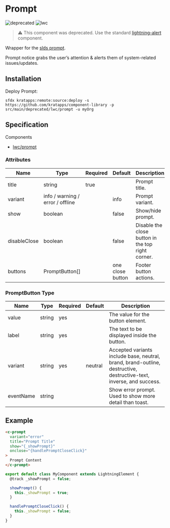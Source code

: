 # Prompt

![deprecated](https://img.shields.io/badge/DEPRECATED-red)
![lwc](https://img.shields.io/badge/LWC-component-blue)

> ⚠️ This component was deprecated.
> Use the standard
> [lightning-alert](https://developer.salesforce.com/docs/component-library/bundle/lightning-alert/documentation)
> component.

Wrapper for the [slds prompt](https://www.lightningdesignsystem.com/components/prompt/).

Prompt notice grabs the user’s attention & alerts them of system-related issues/updates.

## Installation

Deploy Prompt:

```text
sfdx kratapps:remote:source:deploy -s https://github.com/kratapps/component-library -p src/main/deprecated/lwc/prompt -u myOrg
```

## Specification

Components

- [lwc/prompt](https://github.com/kratapps/component-library/blob/main/src/main/default/lwc/prompt)

### Attributes

| Name         | Type                             | Required | Default          | Description                                       |
| ------------ | -------------------------------- | -------- | ---------------- | ------------------------------------------------- |
| title        | string                           | true     |                  | Prompt title.                                     |
| variant      | info / warning / error / offline |          | info             | Prompt variant.                                   |
| show         | boolean                          |          | false            | Show/hide prompt.                                 |
| disableClose | boolean                          |          | false            | Disable the close button in the top right corner. |
| buttons      | PromptButton[]                   |          | one close button | Footer button actions.                            |

### PromptButton Type

| Name      | Type   | Required | Default | Description                                                                                                         |
| --------- | ------ | -------- | ------- | ------------------------------------------------------------------------------------------------------------------- |
| value     | string | yes      |         | The value for the button element.                                                                                   |
| label     | string | yes      |         | The text to be displayed inside the button.                                                                         |
| variant   | string | yes      | neutral | Accepted variants include base, neutral, brand, brand-outline, destructive, destructive-text, inverse, and success. |
| eventName | string |          |         | Show error prompt. Used to show more detail than toast.                                                             |

## Example

```html
<c-prompt
  variant="error"
  title="Prompt Title"
  show="{_showPrompt}"
  onclose="{handlePromptCloseClick}"
>
  Prompt Content
</c-prompt>
```

```javascript
export default class MyComponent extends LightningElement {
  @track _showPrompt = false;

  showPrompt() {
    this._showPrompt = true;
  }

  handlePromptCloseClick() {
    this._showPrompt = false;
  }
}
```
